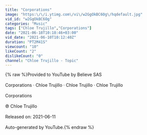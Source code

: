 ```yaml
---
title: "Corporations"
image: "https:\/\/i.ytimg.com\/vi\/w2GgOkBC6Og\/hqdefault.jpg"
vid_id: "w2GgOkBC6Og"
categories: "Music"
tags: ["Chloe Trujillo","Corporations"]
date: "2021-06-18T10:18:46+03:00"
vid_date: "2021-06-10T10:12:40Z"
duration: "PT2M41S"
viewcount: "10"
likeCount: "2"
dislikeCount: "0"
channel: "Chloe Trujillo - Topic"
---
```

{% raw %}Provided to YouTube by Believe SAS<br /><br />Corporations · Chloe Trujillo · Chloe Trujillo · Chloe Trujillo<br /><br />Corporations<br /><br />℗ Chloe Trujillo<br /><br />Released on: 2021-06-11<br /><br />Auto-generated by YouTube.{% endraw %}
